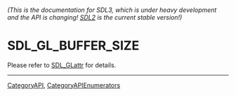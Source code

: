 ###### (This is the documentation for SDL3, which is under heavy development and the API is changing! [SDL2](https://wiki.libsdl.org/SDL2/) is the current stable version!)
# SDL_GL_BUFFER_SIZE

Please refer to [SDL_GLattr](SDL_GLattr) for details.

----
[CategoryAPI](CategoryAPI), [CategoryAPIEnumerators](CategoryAPIEnumerators)

